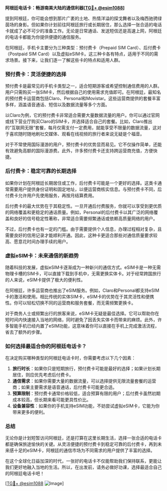 **阿根廷电话卡：畅游南美大陆的通信利器[[TG💪+ @esim1088](https://t.me/s/esim1088)]**

提到阿根廷，你可能会想到那片广袤的土地、热情洋溢的探戈舞者以及梅西驰骋绿茵场的身影。但如果你计划前往阿根廷旅行或长期居住，那么选择一张合适的电话卡就成了必不可少的准备工作。无论是日常通话、发送短信还是高速上网，阿根廷的电话卡都能为你提供便捷的通信服务。

在阿根廷，手机卡主要分为三种类型：预付费卡（Prepaid SIM Card）、后付费卡（Postpaid SIM Card）以及虚拟eSIM卡。这三种卡各有特点，适用于不同的需求场景。接下来，让我们逐一了解这些卡的特点和适用人群。

### 预付费卡：灵活便捷的选择

预付费卡是最常见的手机卡类型之一，适合短期游客或希望控制通信费用的人群。用户只需购买一张SIM卡，然后根据自己的使用需求充值即可。在阿根廷，最知名的预付费卡运营商包括Claro、Personal和Movistar。这些运营商提供的套餐丰富多样，涵盖语音通话、短信以及数据流量等多个方面。

以Claro为例，它的预付费卡非常适合需要大量数据流量的用户。你可以通过官网或线下营业厅购买Claro的SIM卡，并选择适合自己的套餐。比如，Claro推出的“互联网无限”套餐，每月仅需支付一定费用，就能享受不限量的数据流量，这对于喜欢随时随地刷社交媒体、观看在线视频的旅行者来说无疑是个福音。

对于不常使用国际漫游的用户，预付费卡的优势显而易见。它不仅操作简单，还能有效避免高额的国际漫游费。此外，许多预付费卡还支持跨运营商充值，方便快捷。

### 后付费卡：稳定可靠的长期选择

如果你计划在阿根廷长期居住或工作，后付费卡可能是一个更好的选择。这类卡通常需要用户提供身份证明和固定地址，以便运营商核实信息。与预付费卡不同，后付费卡允许用户先使用服务，再按月结算费用。

后付费卡的最大优势在于其稳定性。一旦开通后付费服务，你就可以享受到更优质的网络覆盖和更稳定的通话质量。例如，Personal的后付费卡以其广泛的网络覆盖和良好的信号稳定性著称，非常适合需要频繁通话或依赖高质量网络的用户。

不过，后付费卡也有一定的门槛。由于需要提供个人信息，办理过程相对复杂，且需要良好的信用记录才能顺利开通。因此，这种卡更适合那些对通信质量要求较高、愿意花时间办理手续的用户。

### 虚拟eSIM卡：未来通信的新趋势

随着科技的发展，虚拟eSIM卡逐渐成为一种新兴的通信方式。eSIM卡是一种无需物理卡槽的SIM卡，可以直接下载到手机中，无需更换实体卡。对于经常跨国旅行的人来说，eSIM卡提供了极大的便利性。

在阿根廷，许多运营商也推出了eSIM服务。例如，Claro和Personal都支持eSIM卡的激活和使用。相比传统的实体SIM卡，eSIM卡的优势在于其灵活性和便携性。你可以轻松切换不同的运营商和服务套餐，而无需频繁更换卡。

对于商务人士或频繁出行的旅客来说，eSIM卡无疑是最佳选择。它可以帮助你在短时间内快速接入当地的网络，同时避免了因丢失实体卡而带来的麻烦。此外，许多智能手机已经内置了eSIM功能，这意味着你可以直接在手机上完成激活流程，省去了额外的步骤。

### 如何选择最适合你的阿根廷电话卡？

在决定购买哪种类型的阿根廷电话卡时，你需要考虑以下几个因素：

1. **旅行时长**：如果你只是短期旅行，预付费卡可能是最好的选择；如果计划长期居住，则应优先考虑后付费卡。
2. **通信需求**：如果你需要大量的数据流量，可以选择提供无限流量套餐的运营商；如果主要需求是语音通话，后付费卡可能更合适。
3. **预算限制**：预付费卡通常价格较低，适合预算有限的用户；后付费卡虽然初期成本较高，但长期来看可能更具性价比。
4. **设备兼容性**：如果你的手机支持eSIM功能，不妨尝试虚拟eSIM卡，它能为你带来更多的便利。

### 总结

无论你是计划短暂访问阿根廷，还是打算在这里长期生活，选择一张合适的电话卡都是确保旅途愉快的关键。从灵活便捷的预付费卡到稳定可靠的后付费卡，再到未来感十足的eSIM卡，阿根廷的通信市场为不同需求的用户提供了丰富的选择。

在这个全球化日益加深的时代，一张好的电话卡不仅能帮助我们保持联系，更能让我们更好地融入当地的生活。所以，在出发前，请务必做好功课，选择最适合自己的阿根廷电话卡吧！

[[TG💪+ @esim1088](https://t.me/s/esim1088) ![Image](https://i.postimg.cc/4NQfJmqS/Snipaste-2025-05-13-00-14-12.png)]